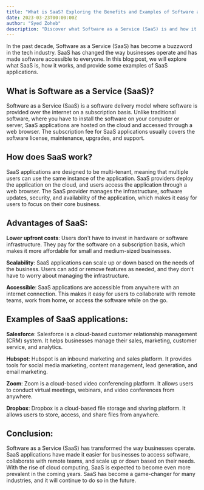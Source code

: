 ```yaml
---
title: "What is SaaS? Exploring the Benefits and Examples of Software as a Service"
date: 2023-03-23T00:00:00Z
author: "Syed Zoheb"
description: "Discover what Software as a Service (SaaS) is and how it works, along with the advantages it offers to businesses"
---
```


In the past decade, Software as a Service (SaaS) has become a buzzword in the tech industry. SaaS has changed the way businesses operate and has made software accessible to everyone. In this blog post, we will explore what SaaS is, how it works, and provide some examples of SaaS applications.

## What is Software as a Service (SaaS)?

Software as a Service (SaaS) is a software delivery model where software is provided over the internet on a subscription basis. Unlike traditional software, where you have to install the software on your computer or server, SaaS applications are hosted on the cloud and accessed through a web browser. The subscription fee for SaaS applications usually covers the software license, maintenance, upgrades, and support.

## How does SaaS work?

SaaS applications are designed to be multi-tenant, meaning that multiple users can use the same instance of the application. SaaS providers deploy the application on the cloud, and users access the application through a web browser. The SaaS provider manages the infrastructure, software updates, security, and availability of the application, which makes it easy for users to focus on their core business.

## Advantages of SaaS:

**Lower upfront costs**: Users don't have to invest in hardware or software infrastructure. They pay for the software on a subscription basis, which makes it more affordable for small and medium-sized businesses.

**Scalability**: SaaS applications can scale up or down based on the needs of the business. Users can add or remove features as needed, and they don't have to worry about managing the infrastructure.

**Accessible**: SaaS applications are accessible from anywhere with an internet connection. This makes it easy for users to collaborate with remote teams, work from home, or access the software while on the go.

## Examples of SaaS applications:

**Salesforce**: Salesforce is a cloud-based customer relationship management (CRM) system. It helps businesses manage their sales, marketing, customer service, and analytics.

**Hubspot**: Hubspot is an inbound marketing and sales platform. It provides tools for social media marketing, content management, lead generation, and email marketing.

**Zoom**: Zoom is a cloud-based video conferencing platform. It allows users to conduct virtual meetings, webinars, and video conferences from anywhere.

**Dropbox**: Dropbox is a cloud-based file storage and sharing platform. It allows users to store, access, and share files from anywhere.

## Conclusion:

Software as a Service (SaaS) has transformed the way businesses operate. SaaS applications have made it easier for businesses to access software, collaborate with remote teams, and scale up or down based on their needs. With the rise of cloud computing, SaaS is expected to become even more prevalent in the coming years. SaaS has become a game-changer for many industries, and it will continue to do so in the future.
